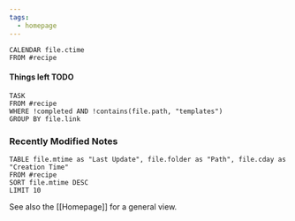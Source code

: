 ```yaml
---
tags:
  - homepage
---
```


```dataview
CALENDAR file.ctime
FROM #recipe 
```

#### Things left TODO

```dataview
TASK
FROM #recipe 
WHERE !completed AND !contains(file.path, "templates")
GROUP BY file.link
```

### Recently Modified Notes
```dataview
TABLE file.mtime as "Last Update", file.folder as "Path", file.cday as "Creation Time"
FROM #recipe
SORT file.mtime DESC
LIMIT 10
```


See also the [[Homepage]] for a general view.
